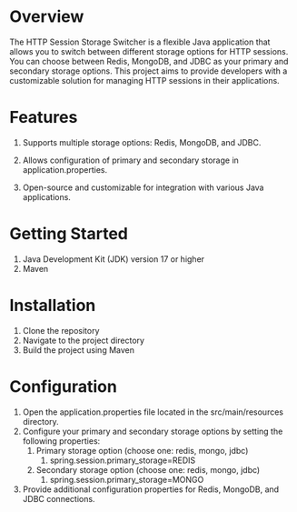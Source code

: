 # Overview

The HTTP Session Storage Switcher is a flexible Java application that allows you to 
switch between different storage options for HTTP sessions.
You can choose between Redis, MongoDB, and JDBC as your primary and secondary storage options. This project aims to provide developers with a customizable solution for managing HTTP sessions in their applications.

# Features
1. Supports multiple storage options: Redis, MongoDB, and JDBC.

2. Allows configuration of primary and secondary storage in application.properties.

3. Open-source and customizable for integration with various Java applications.

# Getting Started
1. Java Development Kit (JDK) version 17 or higher
2. Maven

# Installation
1. Clone the repository
2. Navigate to the project directory
3. Build the project using Maven

# Configuration
1. Open the application.properties file located in the src/main/resources directory.
2. Configure your primary and secondary storage options by setting the following properties:
    1. Primary storage option (choose one: redis, mongo, jdbc)
        1. spring.session.primary_storage=REDIS 
    2. Secondary storage option (choose one: redis, mongo, jdbc)
       1. spring.session.primary_storage=MONGO
3. Provide additional configuration properties for Redis, MongoDB, and JDBC connections.